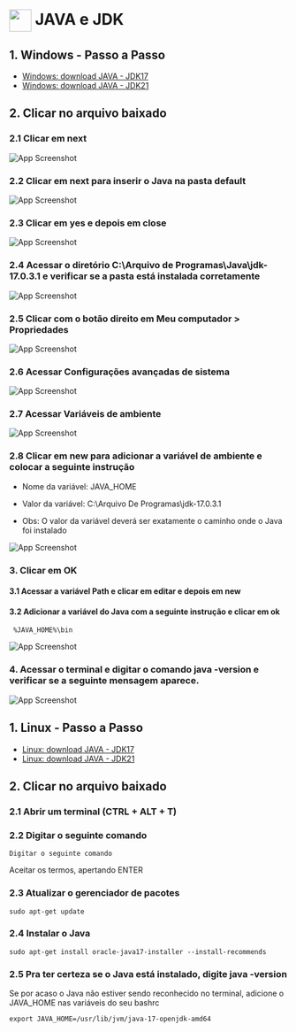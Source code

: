 <h1>
    <a href="https://github.com/elizabetefabri">
     <img align="center" width="40px" src="../../.github/JAVA.png"></a>
    <span>JAVA e JDK</span>
</h1>

## 1. Windows - Passo a Passo
- [Windows: download JAVA - JDK17](https://download.oracle.com/java/17/archive/jdk-17.0.6_windows-x64_bin.msi)
- [Windows: download JAVA - JDK21](https://download.oracle.com/java/21/latest/jdk-21_windows-x64_bin.msi)

## 2. Clicar no arquivo baixado
### 2.1 Clicar em next
![App Screenshot](./img/img-01.png)

### 2.2 Clicar em next para inserir o Java na pasta default
![App Screenshot](./img/img-02.png)

### 2.3 Clicar em yes  e depois em close
![App Screenshot](./img/img-03.png)

### 2.4 Acessar o diretório C:\Arquivo de Programas\Java\jdk-17.0.3.1 e verificar se a pasta está instalada corretamente 
![App Screenshot](./img/img-04.png)

### 2.5 Clicar com o botão direito em Meu computador > Propriedades
![App Screenshot](./img/img-05.png)

### 2.6 Acessar Configurações avançadas de sistema
![App Screenshot](./img/img-06.png)

### 2.7 Acessar Variáveis de ambiente
![App Screenshot](./img/img-07.png)

### 2.8 Clicar em **new** para adicionar a variável de ambiente e colocar a seguinte instrução

- Nome da variável: JAVA_HOME

- Valor da variável: C:\Arquivo De Programas\jdk-17.0.3.1 

- Obs: O valor da variável deverá ser exatamente o caminho onde o Java foi instalado

![App Screenshot](./img/img-08.png)

### 3. Clicar em OK
#### 3.1 Acessar a variável Path e clicar em editar e depois em new
#### 3.2 Adicionar a variável do Java com a seguinte instrução e clicar em ok

``` %JAVA_HOME%\bin```

![App Screenshot](./img/img-10.png)

### 4. Acessar o terminal e digitar o comando java -version e verificar se a seguinte mensagem aparece.
![App Screenshot](./img/img-09.png)

## 1. Linux - Passo a Passo

- [Linux: download JAVA - JDK17](https://download.oracle.com/java/17/latest/jdk-17_linux-aarch64_bin.tar.gz)
- [Linux: download JAVA - JDK21](https://download.oracle.com/java/21/latest/jdk-21_linux-aarch64_bin.tar.gz)

## 2. Clicar no arquivo baixado
### 2.1 Abrir um terminal (CTRL + ALT + T)
### 2.2 Digitar o seguinte comando 
```
Digitar o seguinte comando 
```
Aceitar os termos, apertando ENTER

### 2.3 Atualizar o gerenciador de pacotes
```
sudo apt-get update 
```

### 2.4 Instalar o Java 
```
sudo apt-get install oracle-java17-installer --install-recommends
```

### 2.5 Pra ter certeza se o Java está instalado, digite java -version 
Se por acaso o Java não estiver sendo reconhecido no terminal, adicione o JAVA_HOME nas variáveis do seu bashrc 
```
export JAVA_HOME=/usr/lib/jvm/java-17-openjdk-amd64
```
